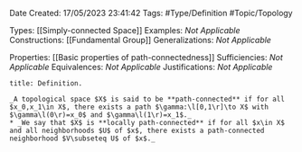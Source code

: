 <div class="topSpace"></div>

Date Created: 17/05/2023 23:41:42
Tags: #Type/Definition #Topic/Topology

Types: [[Simply-connected Space]]
Examples: _Not Applicable_
Constructions: [[Fundamental Group]]
Generalizations: _Not Applicable_

Properties: [[Basic properties of path-connectedness]]
Sufficiencies: _Not Applicable_
Equivalences: _Not Applicable_
Justifications: _Not Applicable_

``` ad-Definition
title: Definition.

_A topological space $X$ is said to be **path-connected** if for all $x_0,x_1\in X$, there exists a path $\gamma:\l[0,1\r]\to X$ with $\gamma\l(0\r)=x_0$ and $\gamma\l(1\r)=x_1$._
* _We say that $X$ is **locally path-connected** if for all $x\in X$ and all neighborhoods $U$ of $x$, there exists a path-connected neighborhood $V\subseteq U$ of $x$._

```
